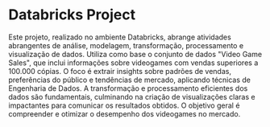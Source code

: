 # Databricks Project

Este projeto, realizado no ambiente Databricks, abrange atividades abrangentes de análise, modelagem, transformação, processamento e visualização de dados. Utiliza como base o conjunto de dados "Video Game Sales", que inclui informações sobre videogames com vendas superiores a 100.000 cópias. O foco é extrair insights sobre padrões de vendas, preferências do público e tendências de mercado, aplicando técnicas de Engenharia de Dados. A transformação e processamento eficientes dos dados são fundamentais, culminando na criação de visualizações claras e impactantes para comunicar os resultados obtidos. O objetivo geral é compreender e otimizar o desempenho dos videogames no mercado.

